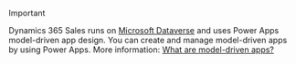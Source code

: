 > [!IMPORTANT]
> Dynamics 365 Sales runs on [Microsoft Dataverse](/powerapps/maker/data-platform/data-platform-intro) and uses Power Apps model-driven app design. You can create and manage model-driven apps by using Power Apps. More information: [What are model-driven apps?](/powerapps/maker/model-driven-apps/model-driven-app-overview)
